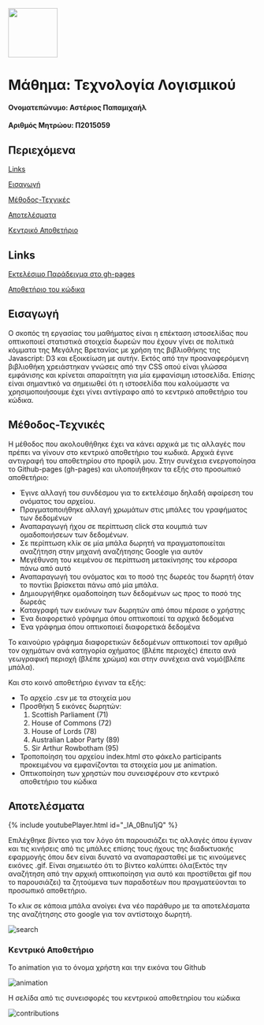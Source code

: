 <img src="https://user-images.githubusercontent.com/18286552/39784957-0596ed20-5323-11e8-94c7-63ad78830152.jpg" height="100" width="100">

# Μάθημα: Τεχνολογία Λογισμικού         


#### Ονοματεπώνυμο: Αστέριος Παπαμιχαήλ

#### Αριθμός Μητρώου: Π2015059

## Περιεχόμενα

[Links](#Links)

[Εισαγωγή](#Εισαγωγή)

[Μέθοδος-Τεχνικές](#Μέθοδος-Τεχνικές)

[Αποτελέσματα](#Αποτελέσματα)

[Κεντρικό Αποθετήριο](#Κεντρικό-Αποθετήριο)



## Links
[Εκτελέσιμο Παράδειγμα στο gh-pages](https://asteriosp.github.io/D3js-uk-political-donations/)

[Αποθετήριο του κώδικα](https://github.com/AsteriosP/D3js-uk-political-donations)




## Εισαγωγή 
Ο σκοπός τη εργασίας του μαθήματος είναι η επέκταση ιστοσελίδας που οπτικοποιεί στατιστικά στοιχεία δωρεών που έχουν γίνει σε πολιτικά κόμματα της Μεγάλης Βρετανίας με χρήση της βιβλιοθήκης της Javascript: D3 και εξοικείωση με αυτήν. Εκτός από την προαναφερόμενη βιβλιοθήκη χρειάστηκαν γνώσεις από την CSS οπού είναι γλώσσα εμφάνισης και κρίνεται απαραίτητη για μία εμφανίσιμη ιστοσελίδα. Επίσης είναι σημαντικό να σημειωθεί ότι η ιστοσελίδα που καλούμαστε να χρησιμοποιήσουμε έχει γίνει αντίγραφο από το κεντρικό αποθετήριο του κώδικα.


## Μέθοδος-Τεχνικές
Η μέθοδος που ακολουθήθηκε έχει να κάνει αρχικά με τις αλλαγές που πρέπει να γίνουν στο κεντρικό αποθετήριο του κωδικά. Αρχικά έγινε αντιγραφή του αποθετηρίου στο προφίλ μου. Στην συνέχεια  ενεργοποίησα  το Github-pages (gh-pages) και υλοποιήθηκαν τα εξής στο προσωπικό αποθετήριο:
- Έγινε αλλαγή του συνδέσμου για το εκτελέσιμο δηλαδή αφαίρεση του ονόματος του αρχείου.
- Πραγματοποιήθηκε αλλαγή χρωμάτων στις μπάλες του γραφήματος των δεδομένων
- Αναπαραγωγή ήχου σε περίπτωση click στα κουμπιά των ομαδοποιήσεων των δεδομένων.
- Σε περίπτωση κλίκ σε μία μπάλα δωρητή να πραγματοποιείται αναζήτηση στην μηχανή αναζήτησης Google για αυτόν
- Μεγέθυνση του κειμένου σε περίπτωση μετακίνησης του κέρσορα πάνω από αυτό
- Αναπαραγωγή του ονόματος και το ποσό της δωρεάς του δωρητή όταν το ποντίκι βρίσκεται πάνω από μία μπάλα.
- Δημιουργήθηκε ομαδοποίηση των δεδομένων ως προς το ποσό της δωρεάς
- Καταγραφή των εικόνων των δωρητών από όπου πέρασε ο χρήστης
- Ένα διαφορετικό γράφημα όπου οπτικοποιεί τα αρχικά δεδομένα
- Ένα γράφημα όπου οπτικοποιεί διαφορετικά δεδομένα

Το καινούριο γράφημα διαφορετικών δεδομένων οπτικοποιεί τον αριθμό τον οχημάτων ανά κατηγορία οχήματος (βλέπε περιοχές) έπειτα ανά γεωγραφική περιοχή (βλέπε χρώμα) και στην συνέχεια ανά νομό(βλέπε μπάλα).



Και στο κοινό αποθετήριο έγιναν τα εξής:
- Το αρχείο .csv με τα στοιχεία μου
- Προσθήκη 5 εικόνες δωρητών: 
  1. Scottish Parliament (71)
  2. House of Commons (72) 
  3. House of Lords (78) 
  4. Australian Labor Party (89) 
  5. Sir Arthur Rowbotham (95)
- Τροποποίηση του αρχείου index.html στο φάκελο participants προκειμένου να εμφανίζονται τα στοιχεία μου με animation.
- Οπτικοποίηση των χρηστών που συνεισφέρουν στο κεντρικό αποθετήριο του κώδικα


## Αποτελέσματα

{% include youtubePlayer.html id="_lA_0Bnu1jQ" %}

Επιλέχθηκε βίντεο για τον λόγο ότι παρουσιάζει τις αλλαγές όπου έγιναν και τις κινήσεις από τις μπάλες επίσης τους ήχους της διαδικτυακής εφαρμογής όπου δεν είναι δυνατό να αναπαρασταθεί με τις κινούμενες εικόνες .gif. Είναι σημειωτέο ότι το βίντεο καλύπτει όλα(Εκτός την αναζήτηση από την αρχική οπτικοποίηση για αυτό και προστίθεται gif που το παρουσιάζει) τα ζητούμενα των παραδοτέων που πραγματεύονται το προσωπικό αποθετήριο.

Το κλικ σε κάποια μπάλα ανοίγει ένα νέο παράθυρο με τα αποτελέσματα της αναζήτησης στο google για τον αντίστοιχο δωρητή.

![search](https://user-images.githubusercontent.com/18286552/37308298-419bdc40-2646-11e8-8377-e3ce15c8ff2a.gif)

### Κεντρικό Αποθετήριο
Το animation για το όνομα χρήστη και την εικόνα του Github

![animation](https://user-images.githubusercontent.com/18286552/39784763-417be080-5322-11e8-8f16-381306827a52.gif)

Η σελίδα από τις συνεισφορές του κεντρικού αποθετηρίου του κώδικα

![contributions](https://user-images.githubusercontent.com/18286552/39784865-b64e4a88-5322-11e8-8a25-7dea2e87d04f.png)









